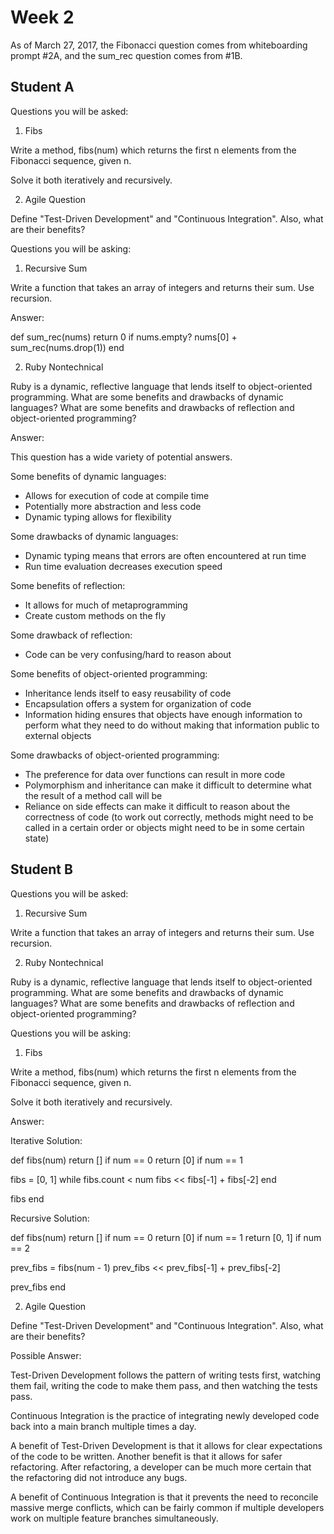 # Week 2

As of March 27, 2017, the Fibonacci question comes from whiteboarding
prompt #2A, and the sum_rec question comes from #1B.

## Student A

Questions you will be asked:

1. Fibs

Write a method, fibs(num) which returns the first n elements from the
Fibonacci sequence, given n.

Solve it both iteratively and recursively.

2. Agile Question

Define "Test-Driven Development" and "Continuous Integration". Also,
what are their benefits?

Questions you will be asking:

1. Recursive Sum

Write a function that takes an array of integers and returns their sum.
Use recursion.

Answer:

def sum_rec(nums)
  return 0 if nums.empty?
  nums[0] + sum_rec(nums.drop(1))
end

2. Ruby Nontechnical

Ruby is a dynamic, reflective language that lends itself to
object-oriented programming. What are some benefits and drawbacks of
dynamic languages? What are some benefits and drawbacks of reflection
and object-oriented programming?

Answer:

This question has a wide variety of potential answers.

Some benefits of dynamic languages:

* Allows for execution of code at compile time
* Potentially more abstraction and less code
* Dynamic typing allows for flexibility

Some drawbacks of dynamic languages:

* Dynamic typing means that errors are often encountered at run time
* Run time evaluation decreases execution speed

Some benefits of reflection:

* It allows for much of metaprogramming
* Create custom methods on the fly

Some drawback of reflection:

* Code can be very confusing/hard to reason about

Some benefits of object-oriented programming:

* Inheritance lends itself to easy reusability of code
* Encapsulation offers a system for organization of code
* Information hiding ensures that objects have enough information to
perform what they need to do without making that information public to
external objects

Some drawbacks of object-oriented programming:

* The preference for data over functions can result in more code
* Polymorphism and inheritance can make it difficult to determine what
the result of a method call will be
* Reliance on side effects can make it difficult to reason about the
correctness of code (to work out correctly, methods might need to be
called in a certain order or objects might need to be in some certain
state)

## Student B

Questions you will be asked:

1. Recursive Sum

Write a function that takes an array of integers and returns their sum.
Use recursion.

2. Ruby Nontechnical

Ruby is a dynamic, reflective language that lends itself to
object-oriented programming. What are some benefits and drawbacks of
dynamic languages? What are some benefits and drawbacks of reflection
and object-oriented programming?

Questions you will be asking:

1. Fibs

Write a method, fibs(num) which returns the first n elements from the
Fibonacci sequence, given n.

Solve it both iteratively and recursively.

Answer:

Iterative Solution:

def fibs(num)
  return [] if num == 0
  return [0] if num == 1

  fibs = [0, 1]
  while fibs.count < num
    fibs << fibs[-1] + fibs[-2]
  end

  fibs
end

Recursive Solution:

def fibs(num)
  return [] if num == 0
  return [0] if num == 1
  return [0, 1] if num == 2

  prev_fibs = fibs(num - 1)
  prev_fibs << prev_fibs[-1]  + prev_fibs[-2]

  prev_fibs
end

2. Agile Question

Define "Test-Driven Development" and "Continuous Integration". Also,
what are their benefits?

Possible Answer:

Test-Driven Development follows the pattern of writing tests first,
watching them fail, writing the code to make them pass, and then
watching the tests pass.

Continuous Integration is the practice of integrating newly developed
code back into a main branch multiple times a day.

A benefit of Test-Driven Development is that it allows for clear
expectations of the code to be written. Another benefit is that it
allows for safer refactoring. After refactoring, a developer can be much
more certain that the refactoring did not introduce any bugs.

A benefit of Continuous Integration is that it prevents the need to
reconcile massive merge conflicts, which can be fairly common if
multiple developers work on multiple feature branches simultaneously.
